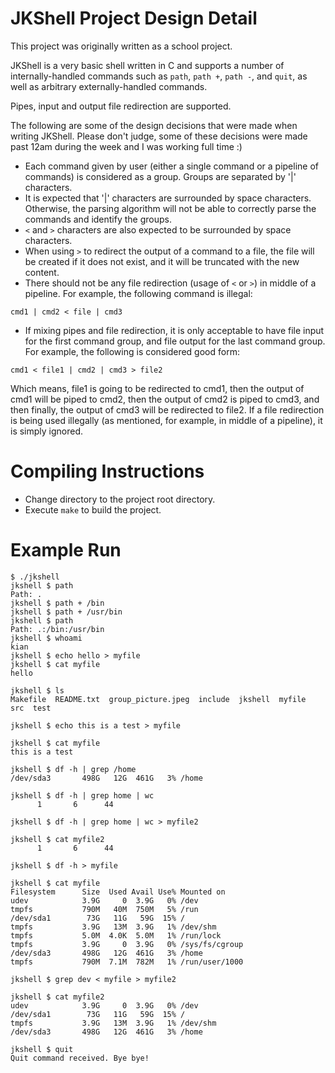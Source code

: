 # JKShell Project Design Detail
This project was originally written as a school project.

JKShell is a very basic shell written in C and supports a number of internally-handled commands
such as `path`, `path +`, `path -`, and `quit`, as well as arbitrary externally-handled commands.

Pipes, input and output file redirection are supported.

The following are some of the design decisions that were made when writing JKShell. Please don't
judge, some of these decisions were made past 12am during the week and I was working full time :)
- Each command given by user (either a single command or a pipeline of commands)
is considered as a group. Groups are separated by '|' characters.
- It is expected that '|' characters are surrounded by space characters. Otherwise,
the parsing algorithm will not be able to correctly parse the commands and
identify the groups.
- `<` and `>` characters are also expected to be surrounded by space characters.
- When using `>` to redirect the output of a command to a file, the file will be
 created if it does not exist, and it will be truncated with the new content.
- There should not be any file redirection (usage of `<` or `>`) in middle of a
 pipeline. For example, the following command is illegal:
```
cmd1 | cmd2 < file | cmd3
```
- If mixing pipes and file redirection, it is only acceptable to have file input
for the first command group, and file output for the last command group. For
example, the following is considered good form:
```
cmd1 < file1 | cmd2 | cmd3 > file2
```
Which means, file1 is going to be redirected to cmd1, then the output of cmd1
will be piped to cmd2, then the output of cmd2 is piped to cmd3, and then finally,
the output of cmd3 will be redirected to file2.
If a file redirection is being used illegally (as mentioned, for example, in
middle of a pipeline), it is simply ignored.

# Compiling Instructions
- Change directory to the project root directory.
- Execute `make` to build the project.

# Example Run
```
$ ./jkshell
jkshell $ path
Path: .
jkshell $ path + /bin
jkshell $ path + /usr/bin
jkshell $ path
Path: .:/bin:/usr/bin
jkshell $ whoami
kian
jkshell $ echo hello > myfile
jkshell $ cat myfile
hello

jkshell $ ls
Makefile  README.txt  group_picture.jpeg  include  jkshell  myfile  src  test

jkshell $ echo this is a test > myfile

jkshell $ cat myfile
this is a test

jkshell $ df -h | grep /home
/dev/sda3       498G   12G  461G   3% /home

jkshell $ df -h | grep home | wc
      1       6      44

jkshell $ df -h | grep home | wc > myfile2

jkshell $ cat myfile2
      1       6      44

jkshell $ df -h > myfile

jkshell $ cat myfile
Filesystem      Size  Used Avail Use% Mounted on
udev            3.9G     0  3.9G   0% /dev
tmpfs           790M   40M  750M   5% /run
/dev/sda1        73G   11G   59G  15% /
tmpfs           3.9G   13M  3.9G   1% /dev/shm
tmpfs           5.0M  4.0K  5.0M   1% /run/lock
tmpfs           3.9G     0  3.9G   0% /sys/fs/cgroup
/dev/sda3       498G   12G  461G   3% /home
tmpfs           790M  7.1M  782M   1% /run/user/1000

jkshell $ grep dev < myfile > myfile2

jkshell $ cat myfile2
udev            3.9G     0  3.9G   0% /dev
/dev/sda1        73G   11G   59G  15% /
tmpfs           3.9G   13M  3.9G   1% /dev/shm
/dev/sda3       498G   12G  461G   3% /home

jkshell $ quit
Quit command received. Bye bye!
```
